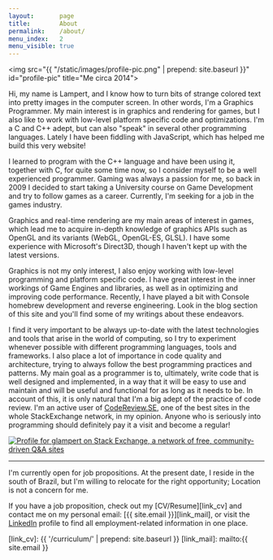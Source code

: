 ```yaml
---
layout:       page
title:        About
permalink:    /about/
menu_index:   2
menu_visible: true
---
```


<img src="{{ "/static/images/profile-pic.png" | prepend: site.baseurl }}" id="profile-pic" title="Me circa 2014">

Hi, my name is Lampert, and I know how to turn bits of strange colored text into pretty images in the computer screen.
In other words, I'm a Graphics Programmer. My main interest is in graphics and rendering for games, but I also like to
work with low-level platform specific code and optimizations. I'm a C and C++ adept, but can also "speak" in several
other programming languages. Lately I have been fiddling with JavaScript, which has helped me build this very website!

I learned to program with the C++ language and have been using it, together with C, for quite some time now, so I consider
myself to be a well experienced programmer. Gaming was always a passion for me, so back in 2009 I decided to start
taking a University course on Game Development and try to follow games as a career. Currently, I'm seeking for a job
in the games industry.

Graphics and real-time rendering are my main areas of interest in games, which lead me to acquire in-depth knowledge of
graphics APIs such as OpenGL and its variants (WebGL, OpenGL-ES, GLSL). I have some experience with Microsoft's Direct3D,
though I haven't kept up with the latest versions.

Graphics is not my only interest, I also enjoy working with low-level programming and platform specific code. I have
great interest in the inner workings of Game Engines and libraries, as well as in optimizing and improving code performance.
Recently, I have played a bit with Console homebrew development and reverse engineering. Look in the blog section of this site
and you'll find some of my writings about these endeavors.

I find it very important to be always up-to-date with the latest technologies and tools that arise in the world of computing,
so I try to experiment whenever possible with different programming languages, tools and frameworks. I also place a lot of importance
in code quality and architecture, trying to always follow the best programming practices and patterns. My main goal as a programmer
is to, ultimately, write code that is well designed and implemented, in a way that it will be easy to use and maintain and will be
useful and functional for as long as it needs to be. In account of this, it is only natural that I'm a big adept of the practice of
code review. I'm an active user of [CodeReview.SE][link_cr], one of the best sites in the whole StackExchange network, in my opinion.
Anyone who is seriously into programming should definitely pay it a visit and become a regular!

<a href="http://stackexchange.com/users/1234852">
<img src="http://stackexchange.com/users/flair/1234852.png" id="stackexchange-flair" alt="Profile for glampert on Stack Exchange, a network of free, community-driven Q&amp;A sites" title="Profile for glampert on Stack Exchange, a network of free, community-driven Q&amp;A sites">
</a>

----

I'm currently open for job propositions. At the present date, I reside in the south of Brazil,
but I'm willing to relocate for the right opportunity; Location is not a concern for me.

If you have a job proposition, check out my [CV/Resume][link_cv] and contact me on my personal
email: [{{ site.email }}][link_mail], or visit the [LinkedIn][link_linkedin] profile to find
all employment-related information in one place.

[link_linkedin]: https://www.linkedin.com/in/glampert
[link_cr]:       http://codereview.stackexchange.com/users/39810/glampert?tab=profile
[link_cv]:       {{ '/curriculum/' | prepend: site.baseurl }}
[link_mail]:     mailto:{{ site.email }}

